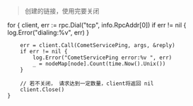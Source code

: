 > 创建的链接，使用完要关闭

for {
		client, err := rpc.Dial("tcp", info.RpcAddr[0])
		if err != nil {
			log.Error("dialing:%v", err)
		}

		err = client.Call(CometServicePing, args, &reply)
		if err != nil {
			log.Error("CometServicePing error:%v ", err)
			_ = nodeMap[node].Count(time.Now().Unix())
		}

		// 若不关闭， 请求达到一定数量，client将返回 nil
		client.Close()
	}